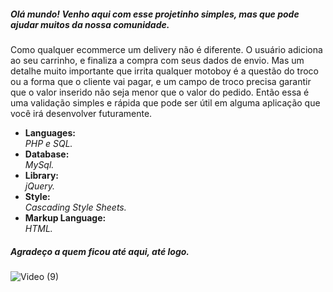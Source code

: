 <h5>Olá mundo! Venho aqui com esse projetinho simples, mas que pode ajudar muitos da nossa comunidade.</h5>
<p>Como qualquer ecommerce um delivery não é diferente. O usuário adiciona ao seu carrinho, e finaliza a compra com seus dados de envio. Mas um detalhe muito importante que irrita qualquer motoboy é a questão do troco ou a forma que o cliente vai pagar, e um campo de troco precisa garantir que o valor inserido não seja menor que o valor do pedido. Então essa é uma validação simples e rápida que pode ser útil em alguma aplicação que você irá desenvolver futuramente.</p>



<ul>
<li>
  <strong>Languages: <br /></strong>
  <i>PHP e SQL.</i>
 </li>

<li>
  <strong>Database: </br /></strong>
  <i>MySql.</i>
</li>

<li>
  <strong>Library: <br /></strong>
  <i>jQuery.</i>
</li>

<li>
  <strong>Style: <br /></strong>
  <i>Cascading Style Sheets.</i>
</li>

<li>
  <strong>Markup Language: <br /></strong>
  <i>HTML.</i>
</li>
</ul>

<h5>Agradeço a quem ficou até aqui, até logo.</h5>


![Video (9)](https://user-images.githubusercontent.com/89032013/140667793-90a90c92-a2ef-4434-ac04-8de1596c8e65.gif)
